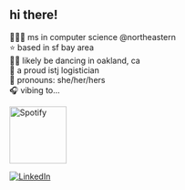 ## hi there!

<!-- 👩🏻‍💻 languages &nbsp;
![Python](https://img.shields.io/badge/Python-FFD43B?style=for-the-badge&logo=python&logoColor=blue)
![JavaScript](https://img.shields.io/badge/JavaScript-323330?style=for-the-badge&logo=javascript&logoColor=F7DF1E)
![C](https://img.shields.io/badge/C-00599C?style=for-the-badge&logo=c&logoColor=white)
![JSON](https://img.shields.io/badge/json-5E5C5C?style=for-the-badge&logo=json&logoColor=white)
![HTML5](https://img.shields.io/badge/HTML5-E34F26?style=for-the-badge&logo=html5&logoColor=white)
![CSS3](https://img.shields.io/badge/CSS3-1572B6?style=for-the-badge&logo=css3&logoColor=white)

<br> -->

 👩🏻‍💻 ms in computer science @northeastern <br>
 ⭐️ based in sf bay area <br>
 💃🏻 likely be dancing in oakland, ca <br>
 🌱 a proud istj logistician <br>
 💬 pronouns: she/her/hers <br>
 🎧 vibing to... <br>
 
 <a href="https://open.spotify.com/user/21eqkmzrl4ff6dxn2rqvcfaui">
    <img src="https://novatorem-azmetd573-yunchipang.vercel.app/api/spotify" alt="Spotify" height="100px">
</a>
 
[![LinkedIn](https://img.shields.io/badge/linkedin-%230077B5.svg?&style=for-the-badge&logo=linkedin&logoColor=white)](https://www.linkedin.com/in/yunchipang)
